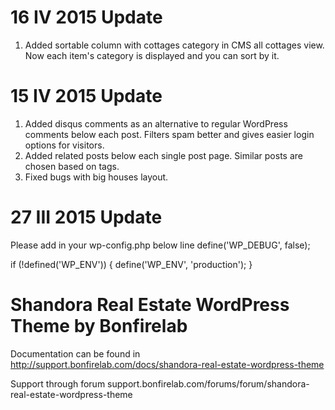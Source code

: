 # 16 IV 2015 Update

1. Added sortable column with cottages category in CMS all cottages view. Now each item's category is displayed and you can sort by it.

# 15 IV 2015 Update

1. Added disqus comments as an alternative to regular WordPress comments below each post. Filters spam better and gives easier login options for visitors.
2. Added related posts below each single post page. Similar posts are chosen based on tags.
3. Fixed bugs with big houses layout.

# 27 III 2015 Update

Please add in your wp-config.php below line define('WP_DEBUG', false);

if (!defined('WP_ENV')) {
	define('WP_ENV', 'production');
}

# Shandora Real Estate WordPress Theme by Bonfirelab

Documentation can be found in http://support.bonfirelab.com/docs/shandora-real-estate-wordpress-theme

Support through forum
support.bonfirelab.com/forums/forum/shandora-real-estate-wordpress-theme

